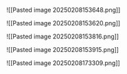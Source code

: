 ![[Pasted image 20250208153648.png]]


![[Pasted image 20250208153620.png]]

![[Pasted image 20250208153816.png]]

![[Pasted image 20250208153915.png]]

![[Pasted image 20250208173309.png]]